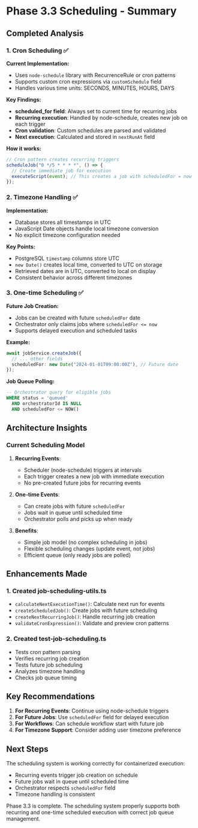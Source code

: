 # Phase 3.3 Scheduling - Summary

## Completed Analysis

### 1. Cron Scheduling ✅

**Current Implementation:**

- Uses `node-schedule` library with RecurrenceRule or cron patterns
- Supports custom cron expressions via `customSchedule` field
- Handles various time units: SECONDS, MINUTES, HOURS, DAYS

**Key Findings:**

- **scheduled_for field**: Always set to current time for recurring jobs
- **Recurring execution**: Handled by node-schedule, creates new job on each trigger
- **Cron validation**: Custom schedules are parsed and validated
- **Next execution**: Calculated and stored in `nextRunAt` field

**How it works:**

```javascript
// Cron pattern creates recurring triggers
scheduleJob("0 */5 * * * *", () => {
  // Create immediate job for execution
  executeScript(event); // This creates a job with scheduledFor = now
});
```

### 2. Timezone Handling ✅

**Implementation:**

- Database stores all timestamps in UTC
- JavaScript Date objects handle local timezone conversion
- No explicit timezone configuration needed

**Key Points:**

- PostgreSQL `timestamp` columns store UTC
- `new Date()` creates local time, converted to UTC on storage
- Retrieved dates are in UTC, converted to local on display
- Consistent behavior across different timezones

### 3. One-time Scheduling ✅

**Future Job Creation:**

- Jobs can be created with future `scheduledFor` date
- Orchestrator only claims jobs where `scheduledFor <= now`
- Supports delayed execution and scheduled tasks

**Example:**

```typescript
await jobService.createJob({
  // ... other fields
  scheduledFor: new Date("2024-01-01T09:00:00Z"), // Future date
});
```

**Job Queue Polling:**

```sql
-- Orchestrator query for eligible jobs
WHERE status = 'queued'
  AND orchestratorId IS NULL
  AND scheduledFor <= NOW()
```

## Architecture Insights

### Current Scheduling Model

1. **Recurring Events**:
   - Scheduler (node-schedule) triggers at intervals
   - Each trigger creates a new job with immediate execution
   - No pre-created future jobs for recurring events

2. **One-time Events**:
   - Can create jobs with future `scheduledFor`
   - Jobs wait in queue until scheduled time
   - Orchestrator polls and picks up when ready

3. **Benefits**:
   - Simple job model (no complex scheduling in jobs)
   - Flexible scheduling changes (update event, not jobs)
   - Efficient queue (only ready jobs are polled)

## Enhancements Made

### 1. Created job-scheduling-utils.ts

- `calculateNextExecutionTime()`: Calculate next run for events
- `createScheduledJob()`: Create jobs with future scheduling
- `createNextRecurringJob()`: Handle recurring job creation
- `validateCronExpression()`: Validate and preview cron patterns

### 2. Created test-job-scheduling.ts

- Tests cron pattern parsing
- Verifies recurring job creation
- Tests future job scheduling
- Analyzes timezone handling
- Checks job queue timing

## Key Recommendations

1. **For Recurring Events**: Continue using node-schedule triggers
2. **For Future Jobs**: Use `scheduledFor` field for delayed execution
3. **For Workflows**: Can schedule workflow start with future job
4. **For Timezone Support**: Consider adding user timezone preference

## Next Steps

The scheduling system is working correctly for containerized execution:

- Recurring events trigger job creation on schedule
- Future jobs wait in queue until scheduled time
- Orchestrator respects `scheduledFor` field
- Timezone handling is consistent

Phase 3.3 is complete. The scheduling system properly supports both recurring and one-time scheduled execution with correct job queue management.
